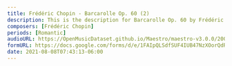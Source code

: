 ```yaml
---
title: Frédéric Chopin - Barcarolle Op. 60 (2)
description: This is the description for Barcarolle Op. 60 by Frédéric Chopin
composers: [Frédéric Chopin]
periods: [Romantic]
audioURL: https://OpenMusicDataset.github.io/Maestro/maestro-v3.0.0/2008/MIDI-Unprocessed_08_R3_2008_01-05_ORIG_MID--AUDIO_08_R3_2008_wav--1.midi
formURL: https://docs.google.com/forms/d/e/1FAIpQLSdfSUF4IUB47NzXOorQdRC-9np_W5w1ttjkmW60esAwu0ynCA/viewform
date: 2021-08-08T07:43:13-06:00
---
```

